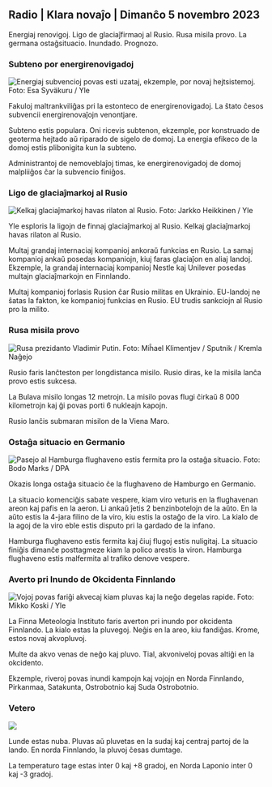 ## Radio \| Klara novaĵo \| Dimanĉo 5 novembro 2023

Energiaj renovigoj. Ligo de glaciaĵfirmaoj al Rusio. Rusa misila provo. La germana ostaĝsituacio. Inundado. Prognozo.

### Subteno por energirenovigadoj

![Energiaj subvencioj povas esti uzataj, ekzemple, por novaj hejtsistemoj. Foto: Esa Syväkuru / Yle](https://images.cdn.yle.fi/image/upload/c_crop,h_3349,w_5954,x_0,y_325/ar_1.7777777777777777,c_fill,g_faces,h_1201,w_1201.q_auto:eco/f_auto/fl_lossy/v1676637402/39-107442463ef747ea1acd)

Fakuloj maltrankviliĝas pri la estonteco de energirenovigadoj. La ŝtato ĉesos subvencii energirenovaĵojn venontjare.

Subteno estis populara. Oni ricevis subtenon, ekzemple, por konstruado de geoterma hejtado aŭ riparado de sigelo de domoj. La energia efikeco de la domoj estis plibonigita kun la subteno.

Administrantoj de nemoveblaĵoj timas, ke energirenovigadoj de domoj malpliiĝos ĉar la subvencio finiĝos.

### Ligo de glaciaĵmarkoj al Rusio

![Kelkaj glaciaĵmarkoj havas rilaton al Rusio. Foto: Jarkko Heikkinen / Yle](https://images.cdn.yle.fi/image/upload/c_crop,h_2268,w_4031,x_0,y_0/ar_1.7777777777777777,c_fill,g_faces,h_6701/0,w_r_1201.q_auto:eco/f_auto/fl_lossy/v1682321321/39-110323664462e3b6fb8b)

Yle esploris la ligojn de finnaj glaciaĵmarkoj al Rusio. Kelkaj glaciaĵmarkoj havas rilaton al Rusio.

Multaj grandaj internaciaj kompanioj ankoraŭ funkcias en Rusio. La samaj kompanioj ankaŭ posedas kompaniojn, kiuj faras glaciaĵon en aliaj landoj. Ekzemple, la grandaj internaciaj kompanioj Nestle kaj Unilever posedas multajn glaciaĵmarkojn en Finnlando.

Multaj kompanioj forlasis Rusion ĉar Rusio militas en Ukrainio. EU-landoj ne ŝatas la fakton, ke kompanioj funkcias en Rusio. EU trudis sankciojn al Rusio pro la milito.

### Rusa misila provo

![Rusa prezidanto Vladimir Putin. Foto: Miĥael Klimentjev / Sputnik / Kremla Naĝejo](https://images.cdn.yle.fi/image/upload/c_crop,h_4519,w_8034,x_16,y_238/ar_1.7777777777777777,c_fill,g_12_face,c_fill,g_12_face.0/q_auto:eco/f_auto/fl_lossy/v1678982359/39-108632664133bfc2dc51)

Rusio faris lanĉteston per longdistanca misilo. Rusio diras, ke la misila lanĉa provo estis sukcesa.

La Bulava misilo longas 12 metrojn. La misilo povas flugi ĉirkaŭ 8 000 kilometrojn kaj ĝi povas porti 6 nukleajn kapojn.

Rusio lanĉis submaran misilon de la Viena Maro.

### Ostaĝa situacio en Germanio

![Pasejo al Hamburga flughaveno estis fermita pro la ostaĝa situacio. Foto: Bodo Marks / DPA](https://images.cdn.yle.fi/image/upload/c_crop,h_2703,w_4806,x_0,y_500/ar_1.777777777777777,c_fill,g_faces,h_675,w_r200.//d_1_1.777777777777777q_auto:eco/f_auto/fl_lossy/v1699181525/39-11959676547736ea1bc0)

Okazis longa ostaĝa situacio ĉe la flughaveno de Hamburgo en Germanio.

La situacio komenciĝis sabate vespere, kiam viro veturis en la flughavenan areon kaj pafis en la aeron. Li ankaŭ ĵetis 2 benzinbotelojn de la aŭto. En la aŭto estis la 4-jara filino de la viro, kiu estis la ostaĝo de la viro. La kialo de la agoj de la viro eble estis disputo pri la gardado de la infano.

Hamburga flughaveno estis fermita kaj ĉiuj flugoj estis nuligitaj. La situacio finiĝis dimanĉe posttagmeze kiam la polico arestis la viron. Hamburga flughaveno estis malfermita al trafiko denove vespere.

### Averto pri Inundo de Okcidenta Finnlando

![Vojoj povas fariĝi akvecaj kiam pluvas kaj la neĝo degelas rapide. Foto: Mikko Koski / Yle](https://images.cdn.yle.fi/image/upload/c_crop,h_3078,w_5472,x_0,y_218/ar_1.7777777777777777,c_fill,g_faces,h_6701,w_r1201/0,w_218q_auto:eco/f_auto/fl_lossy/v1697618867/39-11828126521489e76d51)

La Finna Meteologia Instituto faris averton pri inundo por okcidenta Finnlando. La kialo estas la pluvegoj. Neĝis en la areo, kiu fandiĝas. Krome, estos novaj akvopluvoj.

Multe da akvo venas de neĝo kaj pluvo. Tial, akvoniveloj povas altiĝi en la okcidento.

Ekzemple, riveroj povas inundi kampojn kaj vojojn en Norda Finnlando, Pirkanmaa, Satakunta, Ostrobotnio kaj Suda Ostrobotnio.

### Vetero

![](https://images.cdn.yle.fi/image/upload/c_crop,h_1080,w_1919,x_0,y_0/ar_1.777777777777777,c_fill,g_faces,h_675,w_1200/dpr_1eco.0/dpr_1eco:f_auto/fl_lossy/v1699200945/39-11960206547bf95c98f5)

Lunde estas nuba. Pluvas aŭ pluvetas en la sudaj kaj centraj partoj de la lando. En norda Finnlando, la pluvoj ĉesas dumtage.

La temperaturo tage estas inter 0 kaj +8 gradoj, en Norda Laponio inter 0 kaj -3 gradoj.